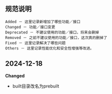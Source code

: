 ## 规范说明
```
Added － 这里记录新增加了哪些功能／接口
Changed － 功能／接口变更
Deprecated － 不建议使用的功能／接口，将来会删掉
Removed － 之前不建议使用的功能／接口，这次真的删掉了
Fixed － 这里记录解决了哪些问题
Others － 这里记录性能优化和安全性增强等改进。
```

## 2024-12-18

**Changed**
- built目录改名为prebuilt
